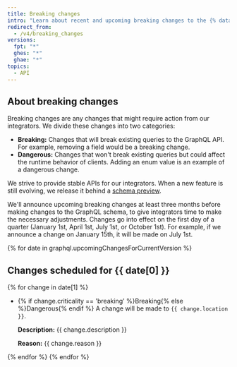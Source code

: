 ```yaml
---
title: Breaking changes
intro: "Learn about recent and upcoming breaking changes to the {% data variables.product.prodname_dotcom %} GraphQL API."
redirect_from:
  - /v4/breaking_changes
versions:
  fpt: "*"
  ghes: "*"
  ghae: "*"
topics:
  - API
---
```


## About breaking changes

Breaking changes are any changes that might require action from our integrators. We divide these changes into two categories:

- **Breaking:** Changes that will break existing queries to the GraphQL API. For example, removing a field would be a breaking change.
- **Dangerous:** Changes that won't break existing queries but could affect the runtime behavior of clients. Adding an enum value is an example of a dangerous change.

We strive to provide stable APIs for our integrators. When a new feature is still evolving, we release it behind a [schema preview](/graphql/overview/schema-previews).

We'll announce upcoming breaking changes at least three months before making changes to the GraphQL schema, to give integrators time to make the necessary adjustments. Changes go into effect on the first day of a quarter (January 1st, April 1st, July 1st, or October 1st). For example, if we announce a change on January 15th, it will be made on July 1st.

{% for date in graphql.upcomingChangesForCurrentVersion %}

## Changes scheduled for {{ date[0] }}

{% for change in date[1] %}

<ul>
<li><span class="border rounded-1 m-1 p-1 {% if change.criticality == 'breaking' %}color-border-danger color-bg-danger{% else %}color-border-info color-bg-info{% endif %}">{% if change.criticality == 'breaking' %}Breaking{% else %}Dangerous{% endif %}</span> A change will be made to <code>{{ change.location }}</code>.

<p><b>Description:</b> {{ change.description }}</p>

<p><b>Reason:</b> {{ change.reason }}</p>
</li>
</ul>

{% endfor %}
{% endfor %}
